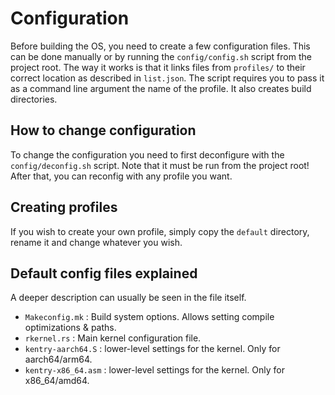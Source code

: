 # Configuration
Before building the OS, you need to create a few configuration files.
This can be done manually or by running the `config/config.sh` script from the project root.
The way it works is that it links files from `profiles/` to their correct location as described in `list.json`. The script requires you to pass it as a command line argument the name of the profile. It also creates build directories.

## How to change configuration
To change the configuration you need to first deconfigure with the `config/deconfig.sh` script. Note that it must be run from the project root! After that, you can reconfig with any profile you want.

## Creating profiles

If you wish to create your own profile, simply copy the `default` directory, rename it and change whatever you wish. 

## Default config files explained
A deeper description can usually be seen in the file itself.

- `Makeconfig.mk` : Build system options. Allows setting compile optimizations & paths.
- `rkernel.rs` : Main kernel configuration file.
- `kentry-aarch64.S` : lower-level settings for the kernel. Only for aarch64/arm64.
- `kentry-x86_64.asm` : lower-level settings for the kernel. Only for x86_64/amd64.
